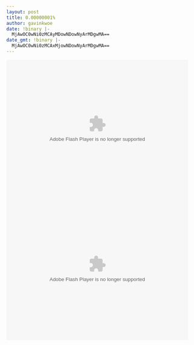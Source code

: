```yaml
---
layout: post
title: 0.00000001%
author: gavinkwoe
date: !binary |-
  MjAwOC0wNi0zMCAyMDowNDowNyArMDgwMA==
date_gmt: !binary |-
  MjAwOC0wNi0zMCAxMjowNDowNyArMDgwMA==
---
```

<div><object classid="clsid:d27cdb6e-ae6d-11cf-96b8-444553540000" width="480" height="370" codebase="http://download.macromedia.com/pub/shockwave/cabs/flash/swflash.cab#version=6,0,40,0"><param name="id" value="ssss" /><param name="allowScriptAccess" value="always" /><embed id="ssss" type="application/x-shockwave-flash" width="480" height="370" allowscriptaccess="always"></embed></object></div>
<div><object classid="clsid:d27cdb6e-ae6d-11cf-96b8-444553540000" width="480" height="370" codebase="http://download.macromedia.com/pub/shockwave/cabs/flash/swflash.cab#version=6,0,40,0"><param name="id" value="ssss" /><param name="allowScriptAccess" value="always" /><embed id="ssss" type="application/x-shockwave-flash" width="480" height="370" allowscriptaccess="always"></embed></object></div>
